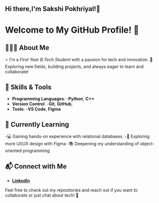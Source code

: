 ## Hi there,I'm Sakshi Pokhriyal!👋

# Welcome to My GitHub Profile! 👋

## 👩🏻‍🎓 About Me
⭐️ I’m a _First Year B.Tech Student_ with a passion for tech and innovation. 
🚀 Exploring new fields, building projects, and always eager to learn and collaborate!

## 🔧 Skills & Tools
- **Programming Languages**:
-**Python**, **C++**
- **Version Control**:
-**Git**, **GitHub**,
- **Tools**:
-**VS Code**, **Figma**

## 🌱 Currently Learning
-💻 Gaining hands-on experience with relational databases.
-🔎 Exploring more UI/UX design with Figma
-📚 Deepening my understanding of object-oriented programming.

## 📬 Connect with Me
- **[LinkedIn](https://www.linkedin.com/in/sakshi-pokhriyal/)**

Feel free to check out my repositories and reach out if you want to collaborate or just chat about tech! 🚀

